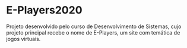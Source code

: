 # E-Players2020
Projeto desenvolvido pelo curso de Desenvolvimento de Sistemas, cujo projeto principal recebe o nome de E-Players,
um site com temática de jogos virtuais.
